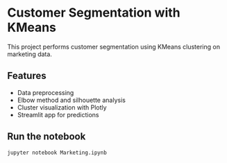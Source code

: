 # Customer Segmentation with KMeans

This project performs customer segmentation using KMeans clustering on marketing data.

## Features
- Data preprocessing
- Elbow method and silhouette analysis
- Cluster visualization with Plotly
- Streamlit app for predictions

## Run the notebook
```bash
jupyter notebook Marketing.ipynb
